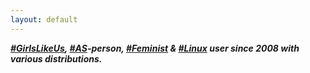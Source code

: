 ```yaml
---
layout: default
---
```


***[#GirlsLikeUs], [#AS]-person, [#Feminist] & [#Linux] user since 2008
with various distributions.***

[#GirlsLikeUs]:https://mikaela.info/about
[#AS]:https://mikaela.info/about
[#Feminist]:https://mikaela.info/about
[#Linux]:https://mikaela.info/about
